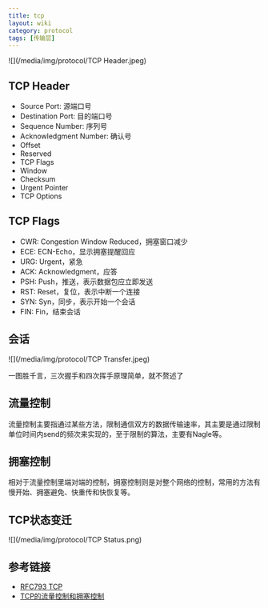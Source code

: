 ```yaml
---
title: tcp
layout: wiki
category: protocol
tags: [传输层]
---
```


![](/media/img/protocol/TCP Header.jpeg)

## TCP Header

* Source Port: 源端口号
* Destination Port: 目的端口号
* Sequence Number: 序列号
* Acknowledgment Number: 确认号
* Offset
* Reserved
* TCP Flags
* Window
* Checksum
* Urgent Pointer
* TCP Options

## TCP Flags

* CWR: Congestion Window Reduced，拥塞窗口减少
* ECE: ECN-Echo，显示拥塞提醒回应
* URG: Urgent，紧急
* ACK: Acknowledgment，应答
* PSH: Push，推送，表示数据包应立即发送
* RST: Reset，复位，表示中断一个连接
* SYN: Syn，同步，表示开始一个会话
* FIN: Fin，结束会话

## 会话

![](/media/img/protocol/TCP Transfer.jpeg)

一图胜千言，三次握手和四次挥手原理简单，就不赘述了



## 流量控制

流量控制主要指通过某些方法，限制通信双方的数据传输速率，其主要是通过限制单位时间内send的频次来实现的，至于限制的算法，主要有Nagle等。

## 拥塞控制

相对于流量控制里端对端的控制，拥塞控制则是对整个网络的控制，常用的方法有慢开始、拥塞避免、快重传和快恢复等。


## TCP状态变迁

![](/media/img/protocol/TCP Status.png)


## 参考链接

* [RFC793 TCP](https://www.rfc-editor.org/info/rfc793)
* [TCP的流量控制和拥塞控制](http://blog.sina.com.cn/s/blog_6988593e01015wu0.html)

